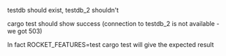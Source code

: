 testdb should exist, 
testdb_2 shouldn't

cargo test  should show success (connection to testdb_2 is not available - we got 503)

In fact ROCKET_FEATURES=test cargo test will give the expected result